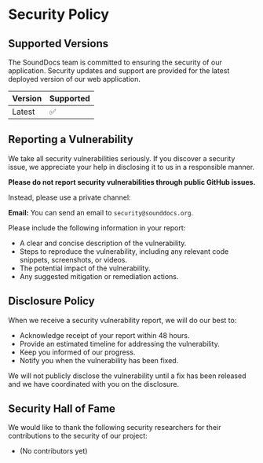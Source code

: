 # Security Policy

## Supported Versions

The SoundDocs team is committed to ensuring the security of our application. Security updates and support are provided for the latest deployed version of our web application.

| Version | Supported          |
| ------- | ------------------ |
| Latest  | :white_check_mark: |

## Reporting a Vulnerability

We take all security vulnerabilities seriously. If you discover a security issue, we appreciate your help in disclosing it to us in a responsible manner.

**Please do not report security vulnerabilities through public GitHub issues.**

Instead, please use a private channel:

**Email:** You can send an email to `security@sounddocs.org`.

Please include the following information in your report:

- A clear and concise description of the vulnerability.
- Steps to reproduce the vulnerability, including any relevant code snippets, screenshots, or videos.
- The potential impact of the vulnerability.
- Any suggested mitigation or remediation actions.

## Disclosure Policy

When we receive a security vulnerability report, we will do our best to:

- Acknowledge receipt of your report within 48 hours.
- Provide an estimated timeline for addressing the vulnerability.
- Keep you informed of our progress.
- Notify you when the vulnerability has been fixed.

We will not publicly disclose the vulnerability until a fix has been released and we have coordinated with you on the disclosure.

## Security Hall of Fame

We would like to thank the following security researchers for their contributions to the security of our project:

- (No contributors yet)
